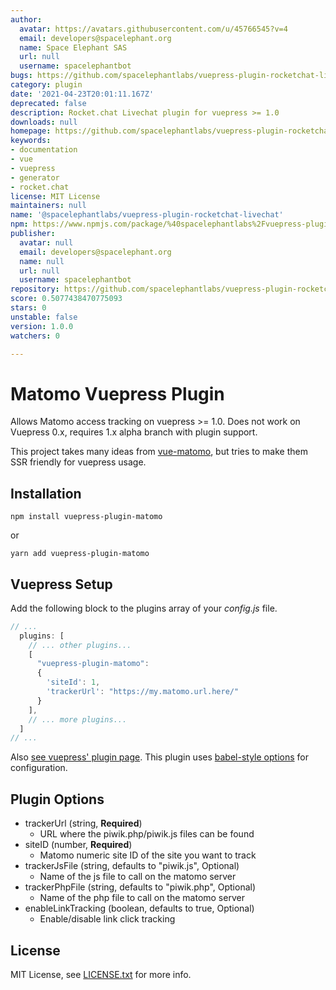 ```yaml
---
author:
  avatar: https://avatars.githubusercontent.com/u/45766545?v=4
  email: developers@spacelephant.org
  name: Space Elephant SAS
  url: null
  username: spacelephantbot
bugs: https://github.com/spacelephantlabs/vuepress-plugin-rocketchat-livechat/issues
category: plugin
date: '2021-04-23T20:01:11.167Z'
deprecated: false
description: Rocket.chat Livechat plugin for vuepress >= 1.0
downloads: null
homepage: https://github.com/spacelephantlabs/vuepress-plugin-rocketchat-livechat/
keywords:
- documentation
- vue
- vuepress
- generator
- rocket.chat
license: MIT License
maintainers: null
name: '@spacelephantlabs/vuepress-plugin-rocketchat-livechat'
npm: https://www.npmjs.com/package/%40spacelephantlabs%2Fvuepress-plugin-rocketchat-livechat
publisher:
  avatar: null
  email: developers@spacelephant.org
  name: null
  url: null
  username: spacelephantbot
repository: https://github.com/spacelephantlabs/vuepress-plugin-rocketchat-livechat
score: 0.5077438470775093
stars: 0
unstable: false
version: 1.0.0
watchers: 0

---
```


# Matomo Vuepress Plugin

Allows Matomo access tracking on vuepress >= 1.0. Does not work on
Vuepress 0.x, requires 1.x alpha branch with plugin support.

This project takes many ideas from
[vue-matomo](https://github.com/AmazingDreams/vue-matomo/), but tries
to make them SSR friendly for vuepress usage.

## Installation

```
npm install vuepress-plugin-matomo
```

or 

```
yarn add vuepress-plugin-matomo
```

## Vuepress Setup

Add the following block to the plugins array of your *config.js* file.

```js
// ...
  plugins: [
    // ... other plugins...
    [
      "vuepress-plugin-matomo":
      {
        'siteId': 1,
        'trackerUrl': "https://my.matomo.url.here/"
      }
    ],
    // ... more plugins...
  ]
// ...
```

Also [see vuepress' plugin page](https://vuepress.vuejs.org/plugin/using-a-plugin.html). This plugin uses [babel-style options](https://vuepress.vuejs.org/plugin/using-a-plugin.html#plugin-options) for configuration.

## Plugin Options

* trackerUrl (string, **Required**)
    * URL where the piwik.php/piwik.js files can be found
* siteID (number, **Required**)
    * Matomo numeric site ID of the site you want to track
* trackerJsFile (string, defaults to "piwik.js", Optional)
    * Name of the js file to call on the matomo server
* trackerPhpFile (string, defaults to "piwik.php", Optional)
    * Name of the php file to call on the matomo server
* enableLinkTracking (boolean, defaults to true, Optional)
    * Enable/disable link click tracking
    
## License

MIT License, see [LICENSE.txt](LICENSE.txt) for more info.
